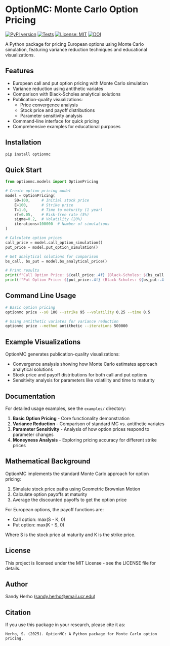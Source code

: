 # OptionMC: Monte Carlo Option Pricing


[![PyPI version](https://img.shields.io/pypi/v/optionmc.svg)](https://pypi.org/project/optionmc/)
[![Tests](https://github.com/sandyherho/optionmc/actions/workflows/test.yml/badge.svg)](https://github.com/sandyherho/optionmc/actions/workflows/test.yml)
[![License: MIT](https://img.shields.io/badge/License-MIT-yellow.svg)](https://opensource.org/licenses/MIT)
[![DOI](https://zenodo.org/badge/956375821.svg)](https://doi.org/10.5281/zenodo.15099722)

A Python package for pricing European options using Monte Carlo simulation, featuring variance reduction techniques and educational visualizations.

## Features

- European call and put option pricing with Monte Carlo simulation
- Variance reduction using antithetic variates 
- Comparison with Black-Scholes analytical solutions
- Publication-quality visualizations:
  - Price convergence analysis
  - Stock price and payoff distributions
  - Parameter sensitivity analysis
- Command-line interface for quick pricing
- Comprehensive examples for educational purposes

## Installation

```bash
pip install optionmc
```

## Quick Start

```python
from optionmc.models import OptionPricing

# Create option pricing model
model = OptionPricing(
    S0=100,     # Initial stock price
    E=100,      # Strike price
    T=1.0,      # Time to maturity (1 year)
    rf=0.05,    # Risk-free rate (5%)
    sigma=0.2,  # Volatility (20%)
    iterations=100000  # Number of simulations
)

# Calculate option prices
call_price = model.call_option_simulation()
put_price = model.put_option_simulation()

# Get analytical solutions for comparison
bs_call, bs_put = model.bs_analytical_price()

# Print results
print(f"Call Option Price: ${call_price:.4f} (Black-Scholes: ${bs_call:.4f})")
print(f"Put Option Price: ${put_price:.4f} (Black-Scholes: ${bs_put:.4f})")
```

## Command Line Usage

```bash
# Basic option pricing
optionmc price --s0 100 --strike 95 --volatility 0.25 --time 0.5

# Using antithetic variates for variance reduction
optionmc price --method antithetic --iterations 500000
```

## Example Visualizations

OptionMC generates publication-quality visualizations:

- Convergence analysis showing how Monte Carlo estimates approach analytical solutions
- Stock price and payoff distributions for both call and put options
- Sensitivity analysis for parameters like volatility and time to maturity

## Documentation

For detailed usage examples, see the `examples/` directory:

1. **Basic Option Pricing** - Core functionality demonstration
2. **Variance Reduction** - Comparison of standard MC vs. antithetic variates
3. **Parameter Sensitivity** - Analysis of how option prices respond to parameter changes
4. **Moneyness Analysis** - Exploring pricing accuracy for different strike prices

## Mathematical Background

OptionMC implements the standard Monte Carlo approach for option pricing:
1. Simulate stock price paths using Geometric Brownian Motion
2. Calculate option payoffs at maturity 
3. Average the discounted payoffs to get the option price

For European options, the payoff functions are:
- Call option: max(S - K, 0)
- Put option: max(K - S, 0)

Where S is the stock price at maturity and K is the strike price.

## License

This project is licensed under the MIT License - see the LICENSE file for details.

## Author

Sandy Herho (sandy.herho@email.ucr.edu)

## Citation

If you use this package in your research, please cite it as:

```
Herho, S. (2025). OptionMC: A Python package for Monte Carlo option pricing.
```
